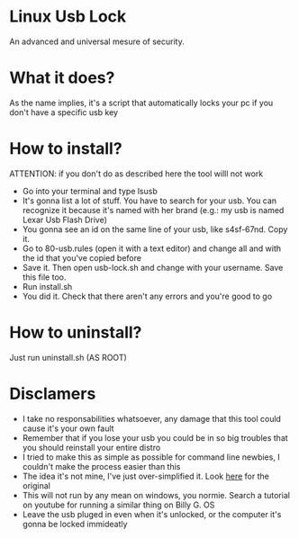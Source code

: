 # Linux Usb Lock
An advanced and universal mesure of security. 
# What it does?
As the name implies, it's a script that automatically locks your pc if you don't have a specific usb key
# How to install?
ATTENTION: if you don't do as described here the tool willl not work
- Go into your terminal and type lsusb
- It's gonna list a lot of stuff. You have to search for your usb. You can recognize it because it's named with her brand (e.g.: my usb is named Lexar Usb Flash Drive)
- You gonna see an id on the same line of your usb, like s4sf-67nd. Copy it.
- Go to 80-usb.rules (open it with a text editor) and change all <vendor-id> and <device-id> with the id that you've copied before
- Save it. Then open usb-lock.sh and change <yourusernamehere> with your username. Save this file too.
- Run install.sh
- You did it. Check that there aren't any errors and you're good to go
# How to uninstall?
Just run uninstall.sh (AS ROOT)
# Disclamers
- I take no responsabilities whatsoever, any damage that this tool could cause it's your own fault
- Remember that if you lose your usb you could be in so big troubles that you should reinstall your entire distro
- I tried to make this as simple as possible for command line newbies, I couldn't make the process easier than this
- The idea it's not mine, I've just over-simplified it. Look [here](https://medium.com/@abhattacharyea/use-your-usb-as-security-key-in-linux-e19b179d4b5c) for the original
- This will not run by any mean on windows, you normie. Search a tutorial on youtube for running a similar thing on Billy G. OS
- Leave the usb pluged in even when it's  unlocked, or the computer it's gonna be locked immideatly

